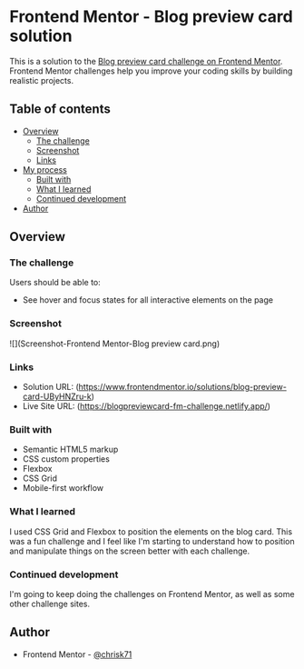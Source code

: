# Frontend Mentor - Blog preview card solution

This is a solution to the [Blog preview card challenge on Frontend Mentor](https://www.frontendmentor.io/challenges/blog-preview-card-ckPaj01IcS). Frontend Mentor challenges help you improve your coding skills by building realistic projects. 

## Table of contents

- [Overview](#overview)
  - [The challenge](#the-challenge)
  - [Screenshot](#screenshot)
  - [Links](#links)
- [My process](#my-process)
  - [Built with](#built-with)
  - [What I learned](#what-i-learned)
  - [Continued development](#continued-development)
- [Author](#author)

## Overview

### The challenge

Users should be able to:

- See hover and focus states for all interactive elements on the page

### Screenshot

![](Screenshot-Frontend Mentor-Blog preview card.png)

### Links

- Solution URL: (https://www.frontendmentor.io/solutions/blog-preview-card-UByHNZru-k)
- Live Site URL: (https://blogpreviewcard-fm-challenge.netlify.app/)

### Built with

- Semantic HTML5 markup
- CSS custom properties
- Flexbox
- CSS Grid
- Mobile-first workflow

### What I learned

I used CSS Grid and Flexbox to position the elements on the blog card. This was a fun challenge and I feel like I'm starting to understand how to position and manipulate things on the screen better with each challenge.

### Continued development

I'm going to keep doing the challenges on Frontend Mentor, as well as some other challenge sites.

## Author

- Frontend Mentor - [@chrisk71](https://www.frontendmentor.io/profile/chrisk71)
